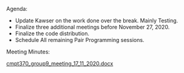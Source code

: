Agenda:

* Update Kawser on the work done over the break. Mainly Testing.
* Finalize three additional meetings before November 27, 2020.
* Finalize the code distribution. 
* Schedule All remaining Pair Programming sessions.

Meeting Minutes:

[cmpt370_group9_meeting_17_11_2020.docx](uploads/420d1af758c1e6c41bb64401607a09a1/cmpt370_group9_meeting_17_11_2020.docx)
